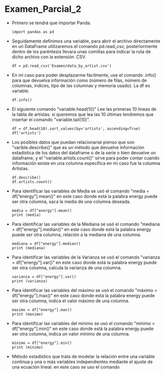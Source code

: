 # Examen_Parcial_2

- Primero se tendrá que importar Panda.

      import pandas as pd

- Seguidamente definimos una variable, para abrir el archivo directamente en un DataFrame utilizaremos el comando pd.read_csv, posteriormente dentro de los paréntesis llevara unas comillas para indicar la ruta de dicho archivo con la extensión .CSV.
  
      df = pd.read_csv('Examen/data_by_artist.csv')

- En mi caso para poder desplazarme fácilmente, use el comando .info() para que devuelva información como (número de filas, número de columnas, índices, tipo de las columnas y memoria usado). La df es variable.
  
      df.info()

- El siguiente comando "variable.head(10)" Lee las primeras 10 líneas de la tabla de artistas. si queremos que lea las 10 últimas tendremos que insertar el comando "variable.tail(10)".

      df = df.head(10).sort_values(by='artists', ascending=True)
      df['artists']
      

- Los posibles datos que puedan relacionarse pienso que son "varible.describe()" que es un método que devuelve información estadística de los datos del dataframe o de la serie o bien devuelve un dataframe, y el "variable.artists.count()" sirve para poder contar cuando información existe en una columna especifica en mi caso fue la columna Artistas.

      df.describe()
      df.artists.count()


- Para identificar las variables de Media se usó el comando "media = df["energy"].mean()" en este caso donde está la palabra energy puede ser otra columna, saca la media de una columna deseada.

      media = df["energy"].mean()
      print (media)
  
- Para identificar las variables de la Mediana se usó el comando "mediana = df["energy"].median()" en este caso donde está la palabra energy puede ser otra columna, relación a la mediana de una columna.

      mediana = df["energy"].median()
      print (mediana)
  
- Para identificar las variables de la Varianza se usó el comando "varianza = df["energy"].var()" en este caso donde está la palabra energy puede ser otra columna, calcula la varianza de una columna.

      varianza = df["energy"].var()
      print (varianza)
  
- Para identificar las variables del máximo se usó el comando "máximo = df["energy"].max()" en este caso donde está la palabra energy puede ser otra columna, indica el valor máximo de una columna.

      maximo = df["energy"].max()
      print (maximo)

- Para identificar las variables del mínimo se usó el comando "mínimo = df["energy"].min()" en este caso donde está la palabra energy puede ser otra columna, indica un valor mínimo de una columna.             

      minimo = df["energy"].min()
      print (minimo)
      
- Método estadístico que trata de modelar la relación entre una variable continua y una o más variables independientes mediante el ajuste de una ecuación lineal. en este caso se uso el comando
